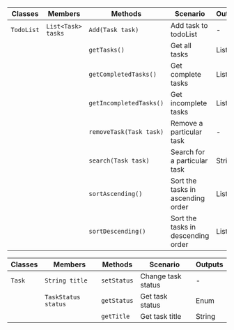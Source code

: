 | Classes    | Members            | Methods                  | Scenario                           | Outputs    |
|------------|--------------------|--------------------------|------------------------------------|------------|
| `TodoList` | `List<Task> tasks` | `Add(Task task)`         | Add task to todoList               | -          |
|            |                    | `getTasks()`             | Get all tasks                      | List<Task> |
|            |                    | `getCompletedTasks()`    | Get complete tasks                 | List<Task> |
|            |                    | `getIncompletedTasks()`  | Get incomplete tasks               | List<Task> |
|            |                    | `removeTask(Task task)`  | Remove a particular task           | -          |
|            |                    | `search(Task task)`      | Search for a particular task       | String     |
|            |                    | `sortAscending()`        | Sort the tasks in ascending order  | List<Task> |
|            |                    | `sortDescending()`       | Sort the tasks in descending order | List<Task> |



| Classes | Members             | Methods     | Scenario           | Outputs |
|---------|---------------------|-------------|--------------------|---------|
| `Task`  | `String title`      | `setStatus` | Change task status | -       |
|         | `TaskStatus status` | `getStatus` | Get task status    | Enum    |
|         |                     | `getTitle`  | Get task title     | String  |

